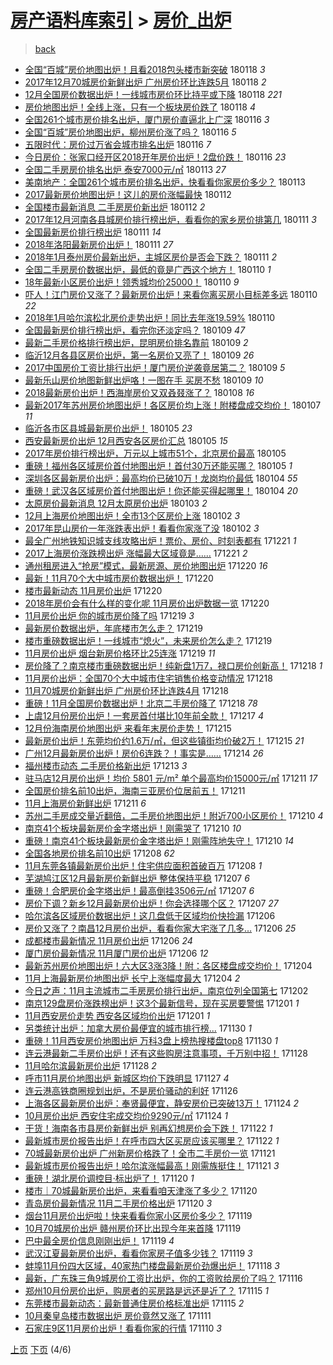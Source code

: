 [房产语料库索引](../../README.md)  > [房价_出炉](房价_出炉.md)
====
> [back](../README.md)

- [全国“百城”房价地图出炉！且看2018包头楼市新突破](http://jkwz.applinzi.com/ittc/7059870119977550855.html#%E5%85%A8%E5%9B%BD%E2%80%9C%E7%99%BE%E5%9F%8E%E2%80%9D%E6%88%BF%E4%BB%B7%E5%9C%B0%E5%9B%BE%E5%87%BA%E7%82%89%EF%BC%81%E4%B8%94%E7%9C%8B2018%E5%8C%85%E5%A4%B4%E6%A5%BC%E5%B8%82%E6%96%B0%E7%AA%81%E7%A0%B4) 180118 *3* 
- [2017年12月70城房价新鲜出炉 广州房价环比连跌5月](http://jkwz.applinzi.com/ittc/7059861032648836107.html#2017%E5%B9%B412%E6%9C%8870%E5%9F%8E%E6%88%BF%E4%BB%B7%E6%96%B0%E9%B2%9C%E5%87%BA%E7%82%89+%E5%B9%BF%E5%B7%9E%E6%88%BF%E4%BB%B7%E7%8E%AF%E6%AF%94%E8%BF%9E%E8%B7%8C5%E6%9C%88) 180118 *2* 
- [12月全国房价数据出炉！一线城市房价环比持平或下降](http://jkwz.applinzi.com/ittc/7059850782340285457.html#12%E6%9C%88%E5%85%A8%E5%9B%BD%E6%88%BF%E4%BB%B7%E6%95%B0%E6%8D%AE%E5%87%BA%E7%82%89%EF%BC%81%E4%B8%80%E7%BA%BF%E5%9F%8E%E5%B8%82%E6%88%BF%E4%BB%B7%E7%8E%AF%E6%AF%94%E6%8C%81%E5%B9%B3%E6%88%96%E4%B8%8B%E9%99%8D) 180118 *221* 
- [房价地图出炉！全线上涨，只有一个板块房价跌了](http://jkwz.applinzi.com/ittc/7059843477532050443.html#%E6%88%BF%E4%BB%B7%E5%9C%B0%E5%9B%BE%E5%87%BA%E7%82%89%EF%BC%81%E5%85%A8%E7%BA%BF%E4%B8%8A%E6%B6%A8%EF%BC%8C%E5%8F%AA%E6%9C%89%E4%B8%80%E4%B8%AA%E6%9D%BF%E5%9D%97%E6%88%BF%E4%BB%B7%E8%B7%8C%E4%BA%86) 180118 *4* 
- [全国261个城市房价排名出炉，厦门房价直逼北上广深](http://jkwz.applinzi.com/ittc/7059281717745943568.html#%E5%85%A8%E5%9B%BD261%E4%B8%AA%E5%9F%8E%E5%B8%82%E6%88%BF%E4%BB%B7%E6%8E%92%E5%90%8D%E5%87%BA%E7%82%89%EF%BC%8C%E5%8E%A6%E9%97%A8%E6%88%BF%E4%BB%B7%E7%9B%B4%E9%80%BC%E5%8C%97%E4%B8%8A%E5%B9%BF%E6%B7%B1) 180116 *3* 
- [全国“百城”房价地图出炉，柳州房价涨了吗？](http://jkwz.applinzi.com/ittc/7059245379072033803.html#%E5%85%A8%E5%9B%BD%E2%80%9C%E7%99%BE%E5%9F%8E%E2%80%9D%E6%88%BF%E4%BB%B7%E5%9C%B0%E5%9B%BE%E5%87%BA%E7%82%89%EF%BC%8C%E6%9F%B3%E5%B7%9E%E6%88%BF%E4%BB%B7%E6%B6%A8%E4%BA%86%E5%90%97%EF%BC%9F) 180116 *5* 
- [五限时代：房价过万省会城市排名出炉](http://jkwz.applinzi.com/ittc/7059170748256486416.html#%E4%BA%94%E9%99%90%E6%97%B6%E4%BB%A3%EF%BC%9A%E6%88%BF%E4%BB%B7%E8%BF%87%E4%B8%87%E7%9C%81%E4%BC%9A%E5%9F%8E%E5%B8%82%E6%8E%92%E5%90%8D%E5%87%BA%E7%82%89) 180116 *7* 
- [今日房价：张家口经开区2018开年房价出炉！2盘价跌！](http://jkwz.applinzi.com/ittc/7059099202833875978.html#%E4%BB%8A%E6%97%A5%E6%88%BF%E4%BB%B7%EF%BC%9A%E5%BC%A0%E5%AE%B6%E5%8F%A3%E7%BB%8F%E5%BC%80%E5%8C%BA2018%E5%BC%80%E5%B9%B4%E6%88%BF%E4%BB%B7%E5%87%BA%E7%82%89%EF%BC%812%E7%9B%98%E4%BB%B7%E8%B7%8C%EF%BC%81) 180116 *23* 
- [全国二手房房价排名出炉 泰安7000元/㎡](http://jkwz.applinzi.com/ittc/7058171021696173067.html#%E5%85%A8%E5%9B%BD%E4%BA%8C%E6%89%8B%E6%88%BF%E6%88%BF%E4%BB%B7%E6%8E%92%E5%90%8D%E5%87%BA%E7%82%89+%E6%B3%B0%E5%AE%897000%E5%85%83%2F%E3%8E%A1) 180113 *27* 
- [美南地产：全国261个城市房价排名出炉，快看看你家房价多少？](http://jkwz.applinzi.com/ittc/7058023132638479366.html#%E7%BE%8E%E5%8D%97%E5%9C%B0%E4%BA%A7%EF%BC%9A%E5%85%A8%E5%9B%BD261%E4%B8%AA%E5%9F%8E%E5%B8%82%E6%88%BF%E4%BB%B7%E6%8E%92%E5%90%8D%E5%87%BA%E7%82%89%EF%BC%8C%E5%BF%AB%E7%9C%8B%E7%9C%8B%E4%BD%A0%E5%AE%B6%E6%88%BF%E4%BB%B7%E5%A4%9A%E5%B0%91%EF%BC%9F) 180113  
- [2017最新房价地图出炉！这儿的房价涨幅最快](http://jkwz.applinzi.com/ittc/7057759879169573899.html#2017%E6%9C%80%E6%96%B0%E6%88%BF%E4%BB%B7%E5%9C%B0%E5%9B%BE%E5%87%BA%E7%82%89%EF%BC%81%E8%BF%99%E5%84%BF%E7%9A%84%E6%88%BF%E4%BB%B7%E6%B6%A8%E5%B9%85%E6%9C%80%E5%BF%AB) 180112  
- [全国楼市最新消息 二手房房价新出炉](http://jkwz.applinzi.com/ittc/7057663409011557382.html#%E5%85%A8%E5%9B%BD%E6%A5%BC%E5%B8%82%E6%9C%80%E6%96%B0%E6%B6%88%E6%81%AF+%E4%BA%8C%E6%89%8B%E6%88%BF%E6%88%BF%E4%BB%B7%E6%96%B0%E5%87%BA%E7%82%89) 180112 *2* 
- [2017年12月河南各县城房价排行榜出炉，看看你的家乡房价排第几](http://jkwz.applinzi.com/ittc/7057312200035664913.html#2017%E5%B9%B412%E6%9C%88%E6%B2%B3%E5%8D%97%E5%90%84%E5%8E%BF%E5%9F%8E%E6%88%BF%E4%BB%B7%E6%8E%92%E8%A1%8C%E6%A6%9C%E5%87%BA%E7%82%89%EF%BC%8C%E7%9C%8B%E7%9C%8B%E4%BD%A0%E7%9A%84%E5%AE%B6%E4%B9%A1%E6%88%BF%E4%BB%B7%E6%8E%92%E7%AC%AC%E5%87%A0) 180111 *3* 
- [全国最新房价排行榜出炉](http://jkwz.applinzi.com/ittc/7057291097074566155.html#%E5%85%A8%E5%9B%BD%E6%9C%80%E6%96%B0%E6%88%BF%E4%BB%B7%E6%8E%92%E8%A1%8C%E6%A6%9C%E5%87%BA%E7%82%89) 180111 *14* 
- [2018年洛阳最新房价出炉！](http://jkwz.applinzi.com/ittc/7057274311994246160.html#2018%E5%B9%B4%E6%B4%9B%E9%98%B3%E6%9C%80%E6%96%B0%E6%88%BF%E4%BB%B7%E5%87%BA%E7%82%89%EF%BC%81) 180111 *27* 
- [2018年1月泰州房价最新出炉，主城区房价是否会下跌？](http://jkwz.applinzi.com/ittc/7057249328089793546.html#2018%E5%B9%B41%E6%9C%88%E6%B3%B0%E5%B7%9E%E6%88%BF%E4%BB%B7%E6%9C%80%E6%96%B0%E5%87%BA%E7%82%89%EF%BC%8C%E4%B8%BB%E5%9F%8E%E5%8C%BA%E6%88%BF%E4%BB%B7%E6%98%AF%E5%90%A6%E4%BC%9A%E4%B8%8B%E8%B7%8C%EF%BC%9F) 180111 *2* 
- [全国二手房房价数据出炉，最低的竟是广西这个地方！](http://jkwz.applinzi.com/ittc/7057006952263975946.html#%E5%85%A8%E5%9B%BD%E4%BA%8C%E6%89%8B%E6%88%BF%E6%88%BF%E4%BB%B7%E6%95%B0%E6%8D%AE%E5%87%BA%E7%82%89%EF%BC%8C%E6%9C%80%E4%BD%8E%E7%9A%84%E7%AB%9F%E6%98%AF%E5%B9%BF%E8%A5%BF%E8%BF%99%E4%B8%AA%E5%9C%B0%E6%96%B9%EF%BC%81) 180110 *1* 
- [18年最新小区房价出炉！领秀城均价25000！](http://jkwz.applinzi.com/ittc/7056949045472265222.html#18%E5%B9%B4%E6%9C%80%E6%96%B0%E5%B0%8F%E5%8C%BA%E6%88%BF%E4%BB%B7%E5%87%BA%E7%82%89%EF%BC%81%E9%A2%86%E7%A7%80%E5%9F%8E%E5%9D%87%E4%BB%B725000%EF%BC%81) 180110 *9* 
- [吓人！江门房价又涨了？最新房价出炉！来看你离买房小目标差多远](http://jkwz.applinzi.com/ittc/7056876222074586128.html#%E5%90%93%E4%BA%BA%EF%BC%81%E6%B1%9F%E9%97%A8%E6%88%BF%E4%BB%B7%E5%8F%88%E6%B6%A8%E4%BA%86%EF%BC%9F%E6%9C%80%E6%96%B0%E6%88%BF%E4%BB%B7%E5%87%BA%E7%82%89%EF%BC%81%E6%9D%A5%E7%9C%8B%E4%BD%A0%E7%A6%BB%E4%B9%B0%E6%88%BF%E5%B0%8F%E7%9B%AE%E6%A0%87%E5%B7%AE%E5%A4%9A%E8%BF%9C) 180110 *22* 
- [2018年1月哈尔滨松北房价走势出炉！同比去年涨19.59%](http://jkwz.applinzi.com/ittc/7056852977577362443.html#2018%E5%B9%B41%E6%9C%88%E5%93%88%E5%B0%94%E6%BB%A8%E6%9D%BE%E5%8C%97%E6%88%BF%E4%BB%B7%E8%B5%B0%E5%8A%BF%E5%87%BA%E7%82%89%EF%BC%81%E5%90%8C%E6%AF%94%E5%8E%BB%E5%B9%B4%E6%B6%A819.59%25) 180110  
- [全国最新房价排行榜出炉，看完你还淡定吗？](http://jkwz.applinzi.com/ittc/7056694518907143175.html#%E5%85%A8%E5%9B%BD%E6%9C%80%E6%96%B0%E6%88%BF%E4%BB%B7%E6%8E%92%E8%A1%8C%E6%A6%9C%E5%87%BA%E7%82%89%EF%BC%8C%E7%9C%8B%E5%AE%8C%E4%BD%A0%E8%BF%98%E6%B7%A1%E5%AE%9A%E5%90%97%EF%BC%9F) 180109 *47* 
- [最新二手房价格排行榜出炉，昆明房价排名靠前](http://jkwz.applinzi.com/ittc/7056635109694768135.html#%E6%9C%80%E6%96%B0%E4%BA%8C%E6%89%8B%E6%88%BF%E4%BB%B7%E6%A0%BC%E6%8E%92%E8%A1%8C%E6%A6%9C%E5%87%BA%E7%82%89%EF%BC%8C%E6%98%86%E6%98%8E%E6%88%BF%E4%BB%B7%E6%8E%92%E5%90%8D%E9%9D%A0%E5%89%8D) 180109 *2* 
- [临沂12月各县区房价出炉，第一名房价又亮了！](http://jkwz.applinzi.com/ittc/7056605412873208843.html#%E4%B8%B4%E6%B2%8212%E6%9C%88%E5%90%84%E5%8E%BF%E5%8C%BA%E6%88%BF%E4%BB%B7%E5%87%BA%E7%82%89%EF%BC%8C%E7%AC%AC%E4%B8%80%E5%90%8D%E6%88%BF%E4%BB%B7%E5%8F%88%E4%BA%AE%E4%BA%86%EF%BC%81) 180109 *26* 
- [2017中国房价工资比排行出炉！厦门房价逆袭竟居第二？](http://jkwz.applinzi.com/ittc/7056601725509567495.html#2017%E4%B8%AD%E5%9B%BD%E6%88%BF%E4%BB%B7%E5%B7%A5%E8%B5%84%E6%AF%94%E6%8E%92%E8%A1%8C%E5%87%BA%E7%82%89%EF%BC%81%E5%8E%A6%E9%97%A8%E6%88%BF%E4%BB%B7%E9%80%86%E8%A2%AD%E7%AB%9F%E5%B1%85%E7%AC%AC%E4%BA%8C%EF%BC%9F) 180109 *5* 
- [最新乐山房价地图新鲜出炉咯！一图在手 买房不愁](http://jkwz.applinzi.com/ittc/7056542239365268490.html#%E6%9C%80%E6%96%B0%E4%B9%90%E5%B1%B1%E6%88%BF%E4%BB%B7%E5%9C%B0%E5%9B%BE%E6%96%B0%E9%B2%9C%E5%87%BA%E7%82%89%E5%92%AF%EF%BC%81%E4%B8%80%E5%9B%BE%E5%9C%A8%E6%89%8B+%E4%B9%B0%E6%88%BF%E4%B8%8D%E6%84%81) 180109 *10* 
- [2018最新房价出炉！西海岸房价又双叒叕涨了？](http://jkwz.applinzi.com/ittc/7056213375275500555.html#2018%E6%9C%80%E6%96%B0%E6%88%BF%E4%BB%B7%E5%87%BA%E7%82%89%EF%BC%81%E8%A5%BF%E6%B5%B7%E5%B2%B8%E6%88%BF%E4%BB%B7%E5%8F%88%E5%8F%8C%E5%8F%92%E5%8F%95%E6%B6%A8%E4%BA%86%EF%BC%9F) 180108 *16* 
- [最新2017年苏州房价地图出炉！各区房价均上涨！附楼盘成交均价！](http://jkwz.applinzi.com/ittc/7055921188449027088.html#%E6%9C%80%E6%96%B02017%E5%B9%B4%E8%8B%8F%E5%B7%9E%E6%88%BF%E4%BB%B7%E5%9C%B0%E5%9B%BE%E5%87%BA%E7%82%89%EF%BC%81%E5%90%84%E5%8C%BA%E6%88%BF%E4%BB%B7%E5%9D%87%E4%B8%8A%E6%B6%A8%EF%BC%81%E9%99%84%E6%A5%BC%E7%9B%98%E6%88%90%E4%BA%A4%E5%9D%87%E4%BB%B7%EF%BC%81) 180107 *11* 
- [临沂各市区县城最新房价出炉！](http://jkwz.applinzi.com/ittc/7055092528217326603.html#%E4%B8%B4%E6%B2%82%E5%90%84%E5%B8%82%E5%8C%BA%E5%8E%BF%E5%9F%8E%E6%9C%80%E6%96%B0%E6%88%BF%E4%BB%B7%E5%87%BA%E7%82%89%EF%BC%81) 180105 *23* 
- [西安最新房价出炉 12月西安各区房价汇总](http://jkwz.applinzi.com/ittc/7055064689766040582.html#%E8%A5%BF%E5%AE%89%E6%9C%80%E6%96%B0%E6%88%BF%E4%BB%B7%E5%87%BA%E7%82%89+12%E6%9C%88%E8%A5%BF%E5%AE%89%E5%90%84%E5%8C%BA%E6%88%BF%E4%BB%B7%E6%B1%87%E6%80%BB) 180105 *15* 
- [2017年房价排行榜出炉，万元以上城市51个，北京房价最高](http://jkwz.applinzi.com/ittc/7055040695931241483.html#2017%E5%B9%B4%E6%88%BF%E4%BB%B7%E6%8E%92%E8%A1%8C%E6%A6%9C%E5%87%BA%E7%82%89%EF%BC%8C%E4%B8%87%E5%85%83%E4%BB%A5%E4%B8%8A%E5%9F%8E%E5%B8%8251%E4%B8%AA%EF%BC%8C%E5%8C%97%E4%BA%AC%E6%88%BF%E4%BB%B7%E6%9C%80%E9%AB%98) 180105  
- [重磅！福州各区域房价首付地图出炉！首付30万还能买哪？](http://jkwz.applinzi.com/ittc/7055016900122133521.html#%E9%87%8D%E7%A3%85%EF%BC%81%E7%A6%8F%E5%B7%9E%E5%90%84%E5%8C%BA%E5%9F%9F%E6%88%BF%E4%BB%B7%E9%A6%96%E4%BB%98%E5%9C%B0%E5%9B%BE%E5%87%BA%E7%82%89%EF%BC%81%E9%A6%96%E4%BB%9830%E4%B8%87%E8%BF%98%E8%83%BD%E4%B9%B0%E5%93%AA%EF%BC%9F) 180105 *1* 
- [深圳各区最新房价出炉：最高均价已破10万！龙岗均价最低](http://jkwz.applinzi.com/ittc/7054686869395080199.html#%E6%B7%B1%E5%9C%B3%E5%90%84%E5%8C%BA%E6%9C%80%E6%96%B0%E6%88%BF%E4%BB%B7%E5%87%BA%E7%82%89%EF%BC%9A%E6%9C%80%E9%AB%98%E5%9D%87%E4%BB%B7%E5%B7%B2%E7%A0%B410%E4%B8%87%EF%BC%81%E9%BE%99%E5%B2%97%E5%9D%87%E4%BB%B7%E6%9C%80%E4%BD%8E) 180104 *55* 
- [重磅！武汉各区域房价首付地图出炉！你还能买得起哪里！](http://jkwz.applinzi.com/ittc/7054633465956271121.html#%E9%87%8D%E7%A3%85%EF%BC%81%E6%AD%A6%E6%B1%89%E5%90%84%E5%8C%BA%E5%9F%9F%E6%88%BF%E4%BB%B7%E9%A6%96%E4%BB%98%E5%9C%B0%E5%9B%BE%E5%87%BA%E7%82%89%EF%BC%81%E4%BD%A0%E8%BF%98%E8%83%BD%E4%B9%B0%E5%BE%97%E8%B5%B7%E5%93%AA%E9%87%8C%EF%BC%81) 180104 *20* 
- [太原房价最新消息 12月太原房价出炉](http://jkwz.applinzi.com/ittc/7054322830773060614.html#%E5%A4%AA%E5%8E%9F%E6%88%BF%E4%BB%B7%E6%9C%80%E6%96%B0%E6%B6%88%E6%81%AF+12%E6%9C%88%E5%A4%AA%E5%8E%9F%E6%88%BF%E4%BB%B7%E5%87%BA%E7%82%89) 180103 *2* 
- [12月上海房价地图出炉！全市13个区房价上涨](http://jkwz.applinzi.com/ittc/7054034037063025671.html#12%E6%9C%88%E4%B8%8A%E6%B5%B7%E6%88%BF%E4%BB%B7%E5%9C%B0%E5%9B%BE%E5%87%BA%E7%82%89%EF%BC%81%E5%85%A8%E5%B8%8213%E4%B8%AA%E5%8C%BA%E6%88%BF%E4%BB%B7%E4%B8%8A%E6%B6%A8) 180102 *3* 
- [2017年昆山房价一年涨跌表出炉！看看你家涨了没](http://jkwz.applinzi.com/ittc/7053879107681518602.html#2017%E5%B9%B4%E6%98%86%E5%B1%B1%E6%88%BF%E4%BB%B7%E4%B8%80%E5%B9%B4%E6%B6%A8%E8%B7%8C%E8%A1%A8%E5%87%BA%E7%82%89%EF%BC%81%E7%9C%8B%E7%9C%8B%E4%BD%A0%E5%AE%B6%E6%B6%A8%E4%BA%86%E6%B2%A1) 180102 *3* 
- [最全广州地铁知识城支线攻略出炉！票价、房价、时刻表都有](http://jkwz.applinzi.com/ittc/7049593555612337169.html#%E6%9C%80%E5%85%A8%E5%B9%BF%E5%B7%9E%E5%9C%B0%E9%93%81%E7%9F%A5%E8%AF%86%E5%9F%8E%E6%94%AF%E7%BA%BF%E6%94%BB%E7%95%A5%E5%87%BA%E7%82%89%EF%BC%81%E7%A5%A8%E4%BB%B7%E3%80%81%E6%88%BF%E4%BB%B7%E3%80%81%E6%97%B6%E5%88%BB%E8%A1%A8%E9%83%BD%E6%9C%89) 171221 *1* 
- [2017上海房价涨跌榜出炉 涨幅最大区域竟是……](http://jkwz.applinzi.com/ittc/7049549865963488273.html#2017%E4%B8%8A%E6%B5%B7%E6%88%BF%E4%BB%B7%E6%B6%A8%E8%B7%8C%E6%A6%9C%E5%87%BA%E7%82%89+%E6%B6%A8%E5%B9%85%E6%9C%80%E5%A4%A7%E5%8C%BA%E5%9F%9F%E7%AB%9F%E6%98%AF%E2%80%A6%E2%80%A6) 171221 *2* 
- [通州租房进入“抢房”模式，最新房源、房价地图出炉](http://jkwz.applinzi.com/ittc/7049252191594873873.html#%E9%80%9A%E5%B7%9E%E7%A7%9F%E6%88%BF%E8%BF%9B%E5%85%A5%E2%80%9C%E6%8A%A2%E6%88%BF%E2%80%9D%E6%A8%A1%E5%BC%8F%EF%BC%8C%E6%9C%80%E6%96%B0%E6%88%BF%E6%BA%90%E3%80%81%E6%88%BF%E4%BB%B7%E5%9C%B0%E5%9B%BE%E5%87%BA%E7%82%89) 171220 *16* 
- [最新！11月70个大中城市房价数据出炉！](http://jkwz.applinzi.com/ittc/7049202900339786769.html#%E6%9C%80%E6%96%B0%EF%BC%8111%E6%9C%8870%E4%B8%AA%E5%A4%A7%E4%B8%AD%E5%9F%8E%E5%B8%82%E6%88%BF%E4%BB%B7%E6%95%B0%E6%8D%AE%E5%87%BA%E7%82%89%EF%BC%81) 171220  
- [楼市最新动态 11月房价出炉](http://jkwz.applinzi.com/ittc/7049125866917856273.html#%E6%A5%BC%E5%B8%82%E6%9C%80%E6%96%B0%E5%8A%A8%E6%80%81+11%E6%9C%88%E6%88%BF%E4%BB%B7%E5%87%BA%E7%82%89) 171220  
- [2018年房价会有什么样的变化呢 11月房价出炉数据一览](http://jkwz.applinzi.com/ittc/7048741664082887697.html#2018%E5%B9%B4%E6%88%BF%E4%BB%B7%E4%BC%9A%E6%9C%89%E4%BB%80%E4%B9%88%E6%A0%B7%E7%9A%84%E5%8F%98%E5%8C%96%E5%91%A2+11%E6%9C%88%E6%88%BF%E4%BB%B7%E5%87%BA%E7%82%89%E6%95%B0%E6%8D%AE%E4%B8%80%E8%A7%88) 171220  
- [11月房价出炉 你的城市房价降了吗](http://jkwz.applinzi.com/ittc/7048757259721507857.html#11%E6%9C%88%E6%88%BF%E4%BB%B7%E5%87%BA%E7%82%89+%E4%BD%A0%E7%9A%84%E5%9F%8E%E5%B8%82%E6%88%BF%E4%BB%B7%E9%99%8D%E4%BA%86%E5%90%97) 171219 *3* 
- [最新房价数据出炉，年底楼市怎么走？](http://jkwz.applinzi.com/ittc/7048726790778930193.html#%E6%9C%80%E6%96%B0%E6%88%BF%E4%BB%B7%E6%95%B0%E6%8D%AE%E5%87%BA%E7%82%89%EF%BC%8C%E5%B9%B4%E5%BA%95%E6%A5%BC%E5%B8%82%E6%80%8E%E4%B9%88%E8%B5%B0%EF%BC%9F) 171219  
- [楼市重磅数据出炉！一线城市“熄火”，未来房价怎么走？](http://jkwz.applinzi.com/ittc/7048710931113051153.html#%E6%A5%BC%E5%B8%82%E9%87%8D%E7%A3%85%E6%95%B0%E6%8D%AE%E5%87%BA%E7%82%89%EF%BC%81%E4%B8%80%E7%BA%BF%E5%9F%8E%E5%B8%82%E2%80%9C%E7%86%84%E7%81%AB%E2%80%9D%EF%BC%8C%E6%9C%AA%E6%9D%A5%E6%88%BF%E4%BB%B7%E6%80%8E%E4%B9%88%E8%B5%B0%EF%BC%9F) 171219  
- [11月房价出炉 烟台新房价格环比25连涨](http://jkwz.applinzi.com/ittc/7048682078676190225.html#11%E6%9C%88%E6%88%BF%E4%BB%B7%E5%87%BA%E7%82%89+%E7%83%9F%E5%8F%B0%E6%96%B0%E6%88%BF%E4%BB%B7%E6%A0%BC%E7%8E%AF%E6%AF%9425%E8%BF%9E%E6%B6%A8) 171219 *11* 
- [房价降了？南京楼市重磅数据出炉！纯新盘1万7，禄口房价创新高！](http://jkwz.applinzi.com/ittc/7048486238347068433.html#%E6%88%BF%E4%BB%B7%E9%99%8D%E4%BA%86%EF%BC%9F%E5%8D%97%E4%BA%AC%E6%A5%BC%E5%B8%82%E9%87%8D%E7%A3%85%E6%95%B0%E6%8D%AE%E5%87%BA%E7%82%89%EF%BC%81%E7%BA%AF%E6%96%B0%E7%9B%981%E4%B8%877%EF%BC%8C%E7%A6%84%E5%8F%A3%E6%88%BF%E4%BB%B7%E5%88%9B%E6%96%B0%E9%AB%98%EF%BC%81) 171218 *1* 
- [11月房价出炉：全国70个大中城市住宅销售价格变动情况](http://jkwz.applinzi.com/ittc/7048462745647711248.html#11%E6%9C%88%E6%88%BF%E4%BB%B7%E5%87%BA%E7%82%89%EF%BC%9A%E5%85%A8%E5%9B%BD70%E4%B8%AA%E5%A4%A7%E4%B8%AD%E5%9F%8E%E5%B8%82%E4%BD%8F%E5%AE%85%E9%94%80%E5%94%AE%E4%BB%B7%E6%A0%BC%E5%8F%98%E5%8A%A8%E6%83%85%E5%86%B5) 171218  
- [11月70城房价新鲜出炉 广州房价环比连跌4月](http://jkwz.applinzi.com/ittc/7048407420504638481.html#11%E6%9C%8870%E5%9F%8E%E6%88%BF%E4%BB%B7%E6%96%B0%E9%B2%9C%E5%87%BA%E7%82%89+%E5%B9%BF%E5%B7%9E%E6%88%BF%E4%BB%B7%E7%8E%AF%E6%AF%94%E8%BF%9E%E8%B7%8C4%E6%9C%88) 171218  
- [重磅！11月全国房价数据出炉！北京二手房价降了](http://jkwz.applinzi.com/ittc/7048348452008756241.html#%E9%87%8D%E7%A3%85%EF%BC%8111%E6%9C%88%E5%85%A8%E5%9B%BD%E6%88%BF%E4%BB%B7%E6%95%B0%E6%8D%AE%E5%87%BA%E7%82%89%EF%BC%81%E5%8C%97%E4%BA%AC%E4%BA%8C%E6%89%8B%E6%88%BF%E4%BB%B7%E9%99%8D%E4%BA%86) 171218 *78* 
- [上虞12月份房价出炉！一套房首付堪比10年前全款！](http://jkwz.applinzi.com/ittc/7047980050551407633.html#%E4%B8%8A%E8%99%9E12%E6%9C%88%E4%BB%BD%E6%88%BF%E4%BB%B7%E5%87%BA%E7%82%89%EF%BC%81%E4%B8%80%E5%A5%97%E6%88%BF%E9%A6%96%E4%BB%98%E5%A0%AA%E6%AF%9410%E5%B9%B4%E5%89%8D%E5%85%A8%E6%AC%BE%EF%BC%81) 171217 *4* 
- [12月份海南房价地图出炉 来看年末房价走势！](http://jkwz.applinzi.com/ittc/7047351766641804304.html#12%E6%9C%88%E4%BB%BD%E6%B5%B7%E5%8D%97%E6%88%BF%E4%BB%B7%E5%9C%B0%E5%9B%BE%E5%87%BA%E7%82%89+%E6%9D%A5%E7%9C%8B%E5%B9%B4%E6%9C%AB%E6%88%BF%E4%BB%B7%E8%B5%B0%E5%8A%BF%EF%BC%81) 171215  
- [最新房价出炉！东莞均价约1.6万/㎡，但这些镇街均价破2万！](http://jkwz.applinzi.com/ittc/7047307112684717072.html#%E6%9C%80%E6%96%B0%E6%88%BF%E4%BB%B7%E5%87%BA%E7%82%89%EF%BC%81%E4%B8%9C%E8%8E%9E%E5%9D%87%E4%BB%B7%E7%BA%A61.6%E4%B8%87%2F%E3%8E%A1%EF%BC%8C%E4%BD%86%E8%BF%99%E4%BA%9B%E9%95%87%E8%A1%97%E5%9D%87%E4%BB%B7%E7%A0%B42%E4%B8%87%EF%BC%81) 171215 *21* 
- [广州12月最新房价出炉！房价6连跌？！事实是……](http://jkwz.applinzi.com/ittc/7047075798110962704.html#%E5%B9%BF%E5%B7%9E12%E6%9C%88%E6%9C%80%E6%96%B0%E6%88%BF%E4%BB%B7%E5%87%BA%E7%82%89%EF%BC%81%E6%88%BF%E4%BB%B76%E8%BF%9E%E8%B7%8C%EF%BC%9F%EF%BC%81%E4%BA%8B%E5%AE%9E%E6%98%AF%E2%80%A6%E2%80%A6) 171214 *26* 
- [福州楼市动态 二手房价格新出炉](http://jkwz.applinzi.com/ittc/7046530554621592592.html#%E7%A6%8F%E5%B7%9E%E6%A5%BC%E5%B8%82%E5%8A%A8%E6%80%81+%E4%BA%8C%E6%89%8B%E6%88%BF%E4%BB%B7%E6%A0%BC%E6%96%B0%E5%87%BA%E7%82%89) 171213 *3* 
- [驻马店12月房价出炉！均价 5801 元/m² 单个最高均价15000元/㎡](http://jkwz.applinzi.com/ittc/7045874193495753745.html#%E9%A9%BB%E9%A9%AC%E5%BA%9712%E6%9C%88%E6%88%BF%E4%BB%B7%E5%87%BA%E7%82%89%EF%BC%81%E5%9D%87%E4%BB%B7+5801+%E5%85%83%2Fm%C2%B2+%E5%8D%95%E4%B8%AA%E6%9C%80%E9%AB%98%E5%9D%87%E4%BB%B715000%E5%85%83%2F%E3%8E%A1) 171211 *17* 
- [全国房价排名前10出炉，海南三亚房价位居前五！](http://jkwz.applinzi.com/ittc/7045864953389515792.html#%E5%85%A8%E5%9B%BD%E6%88%BF%E4%BB%B7%E6%8E%92%E5%90%8D%E5%89%8D10%E5%87%BA%E7%82%89%EF%BC%8C%E6%B5%B7%E5%8D%97%E4%B8%89%E4%BA%9A%E6%88%BF%E4%BB%B7%E4%BD%8D%E5%B1%85%E5%89%8D%E4%BA%94%EF%BC%81) 171211  
- [11月上海房价新鲜出炉](http://jkwz.applinzi.com/ittc/7045787942939788304.html#11%E6%9C%88%E4%B8%8A%E6%B5%B7%E6%88%BF%E4%BB%B7%E6%96%B0%E9%B2%9C%E5%87%BA%E7%82%89) 171211 *6* 
- [苏州二手房成交量近翻倍，二手房价地图出炉！附近700小区房价！](http://jkwz.applinzi.com/ittc/7045563838945035281.html#%E8%8B%8F%E5%B7%9E%E4%BA%8C%E6%89%8B%E6%88%BF%E6%88%90%E4%BA%A4%E9%87%8F%E8%BF%91%E7%BF%BB%E5%80%8D%EF%BC%8C%E4%BA%8C%E6%89%8B%E6%88%BF%E4%BB%B7%E5%9C%B0%E5%9B%BE%E5%87%BA%E7%82%89%EF%BC%81%E9%99%84%E8%BF%91700%E5%B0%8F%E5%8C%BA%E6%88%BF%E4%BB%B7%EF%BC%81) 171210 *4* 
- [南京41个板块最新房价金字塔出炉！刚需哭了](http://jkwz.applinzi.com/ittc/7045425519976252433.html#%E5%8D%97%E4%BA%AC41%E4%B8%AA%E6%9D%BF%E5%9D%97%E6%9C%80%E6%96%B0%E6%88%BF%E4%BB%B7%E9%87%91%E5%AD%97%E5%A1%94%E5%87%BA%E7%82%89%EF%BC%81%E5%88%9A%E9%9C%80%E5%93%AD%E4%BA%86) 171210 *10* 
- [重磅！南京41个板块最新房价金字塔出炉！刚需阵地失守！](http://jkwz.applinzi.com/ittc/7045425519804285968.html#%E9%87%8D%E7%A3%85%EF%BC%81%E5%8D%97%E4%BA%AC41%E4%B8%AA%E6%9D%BF%E5%9D%97%E6%9C%80%E6%96%B0%E6%88%BF%E4%BB%B7%E9%87%91%E5%AD%97%E5%A1%94%E5%87%BA%E7%82%89%EF%BC%81%E5%88%9A%E9%9C%80%E9%98%B5%E5%9C%B0%E5%A4%B1%E5%AE%88%EF%BC%81) 171210 *14* 
- [全国各地房价排名前10出炉](http://jkwz.applinzi.com/ittc/7044852325670192145.html#%E5%85%A8%E5%9B%BD%E5%90%84%E5%9C%B0%E6%88%BF%E4%BB%B7%E6%8E%92%E5%90%8D%E5%89%8D10%E5%87%BA%E7%82%89) 171208 *62* 
- [11月东莞各镇最新房价出炉！住宅供应面积首破百万](http://jkwz.applinzi.com/ittc/7044764782069023761.html#11%E6%9C%88%E4%B8%9C%E8%8E%9E%E5%90%84%E9%95%87%E6%9C%80%E6%96%B0%E6%88%BF%E4%BB%B7%E5%87%BA%E7%82%89%EF%BC%81%E4%BD%8F%E5%AE%85%E4%BE%9B%E5%BA%94%E9%9D%A2%E7%A7%AF%E9%A6%96%E7%A0%B4%E7%99%BE%E4%B8%87) 171208 *1* 
- [芜湖鸠江区12月最新房价新鲜出炉 整体保持平稳](http://jkwz.applinzi.com/ittc/7044414147171714065.html#%E8%8A%9C%E6%B9%96%E9%B8%A0%E6%B1%9F%E5%8C%BA12%E6%9C%88%E6%9C%80%E6%96%B0%E6%88%BF%E4%BB%B7%E6%96%B0%E9%B2%9C%E5%87%BA%E7%82%89+%E6%95%B4%E4%BD%93%E4%BF%9D%E6%8C%81%E5%B9%B3%E7%A8%B3) 171207 *6* 
- [重磅！合肥房价金字塔出炉！最高倒挂3506元/㎡](http://jkwz.applinzi.com/ittc/7044338529528710160.html#%E9%87%8D%E7%A3%85%EF%BC%81%E5%90%88%E8%82%A5%E6%88%BF%E4%BB%B7%E9%87%91%E5%AD%97%E5%A1%94%E5%87%BA%E7%82%89%EF%BC%81%E6%9C%80%E9%AB%98%E5%80%92%E6%8C%823506%E5%85%83%2F%E3%8E%A1) 171207 *6* 
- [房价下调？新乡12月最新房价出炉！你会选择哪个区？](http://jkwz.applinzi.com/ittc/7044334815229248529.html#%E6%88%BF%E4%BB%B7%E4%B8%8B%E8%B0%83%EF%BC%9F%E6%96%B0%E4%B9%A112%E6%9C%88%E6%9C%80%E6%96%B0%E6%88%BF%E4%BB%B7%E5%87%BA%E7%82%89%EF%BC%81%E4%BD%A0%E4%BC%9A%E9%80%89%E6%8B%A9%E5%93%AA%E4%B8%AA%E5%8C%BA%EF%BC%9F) 171207 *27* 
- [哈尔滨各区域房价数据出炉！这几盘低于区域均价快捡漏](http://jkwz.applinzi.com/ittc/7043987333001511952.html#%E5%93%88%E5%B0%94%E6%BB%A8%E5%90%84%E5%8C%BA%E5%9F%9F%E6%88%BF%E4%BB%B7%E6%95%B0%E6%8D%AE%E5%87%BA%E7%82%89%EF%BC%81%E8%BF%99%E5%87%A0%E7%9B%98%E4%BD%8E%E4%BA%8E%E5%8C%BA%E5%9F%9F%E5%9D%87%E4%BB%B7%E5%BF%AB%E6%8D%A1%E6%BC%8F) 171206  
- [房价又涨了？南昌12月房价出炉，看看你家大宅涨了几多…](http://jkwz.applinzi.com/ittc/7043983153037837329.html#%E6%88%BF%E4%BB%B7%E5%8F%88%E6%B6%A8%E4%BA%86%EF%BC%9F%E5%8D%97%E6%98%8C12%E6%9C%88%E6%88%BF%E4%BB%B7%E5%87%BA%E7%82%89%EF%BC%8C%E7%9C%8B%E7%9C%8B%E4%BD%A0%E5%AE%B6%E5%A4%A7%E5%AE%85%E6%B6%A8%E4%BA%86%E5%87%A0%E5%A4%9A%E2%80%A6) 171206 *25* 
- [成都楼市最新情况 11月房价出炉](http://jkwz.applinzi.com/ittc/7043931970382332945.html#%E6%88%90%E9%83%BD%E6%A5%BC%E5%B8%82%E6%9C%80%E6%96%B0%E6%83%85%E5%86%B5+11%E6%9C%88%E6%88%BF%E4%BB%B7%E5%87%BA%E7%82%89) 171206 *24* 
- [厦门房价最新情况 11月厦门房价出炉](http://jkwz.applinzi.com/ittc/7043931969279230993.html#%E5%8E%A6%E9%97%A8%E6%88%BF%E4%BB%B7%E6%9C%80%E6%96%B0%E6%83%85%E5%86%B5+11%E6%9C%88%E5%8E%A6%E9%97%A8%E6%88%BF%E4%BB%B7%E5%87%BA%E7%82%89) 171206 *12* 
- [最新苏州房价地图出炉！六大区3涨3降！附：各区楼盘成交均价！](http://jkwz.applinzi.com/ittc/7043330439912096529.html#%E6%9C%80%E6%96%B0%E8%8B%8F%E5%B7%9E%E6%88%BF%E4%BB%B7%E5%9C%B0%E5%9B%BE%E5%87%BA%E7%82%89%EF%BC%81%E5%85%AD%E5%A4%A7%E5%8C%BA3%E6%B6%A83%E9%99%8D%EF%BC%81%E9%99%84%EF%BC%9A%E5%90%84%E5%8C%BA%E6%A5%BC%E7%9B%98%E6%88%90%E4%BA%A4%E5%9D%87%E4%BB%B7%EF%BC%81) 171204  
- [11月上海最新房价地图出炉 长宁上涨幅度最大](http://jkwz.applinzi.com/ittc/7043166268360754193.html#11%E6%9C%88%E4%B8%8A%E6%B5%B7%E6%9C%80%E6%96%B0%E6%88%BF%E4%BB%B7%E5%9C%B0%E5%9B%BE%E5%87%BA%E7%82%89+%E9%95%BF%E5%AE%81%E4%B8%8A%E6%B6%A8%E5%B9%85%E5%BA%A6%E6%9C%80%E5%A4%A7) 171204 *2* 
- [今日之声：11月主流城市二手房房价排行出炉，南京位列全国第七](http://jkwz.applinzi.com/ittc/7042613662487938064.html#%E4%BB%8A%E6%97%A5%E4%B9%8B%E5%A3%B0%EF%BC%9A11%E6%9C%88%E4%B8%BB%E6%B5%81%E5%9F%8E%E5%B8%82%E4%BA%8C%E6%89%8B%E6%88%BF%E6%88%BF%E4%BB%B7%E6%8E%92%E8%A1%8C%E5%87%BA%E7%82%89%EF%BC%8C%E5%8D%97%E4%BA%AC%E4%BD%8D%E5%88%97%E5%85%A8%E5%9B%BD%E7%AC%AC%E4%B8%83) 171202  
- [南京129盘房价涨跌榜出炉！这3个最新信号，现在买房要警惕](http://jkwz.applinzi.com/ittc/7042259359185241104.html#%E5%8D%97%E4%BA%AC129%E7%9B%98%E6%88%BF%E4%BB%B7%E6%B6%A8%E8%B7%8C%E6%A6%9C%E5%87%BA%E7%82%89%EF%BC%81%E8%BF%993%E4%B8%AA%E6%9C%80%E6%96%B0%E4%BF%A1%E5%8F%B7%EF%BC%8C%E7%8E%B0%E5%9C%A8%E4%B9%B0%E6%88%BF%E8%A6%81%E8%AD%A6%E6%83%95) 171201 *1* 
- [11月西安房价走势 西安各区域均价出炉](http://jkwz.applinzi.com/ittc/7042076023418520593.html#11%E6%9C%88%E8%A5%BF%E5%AE%89%E6%88%BF%E4%BB%B7%E8%B5%B0%E5%8A%BF+%E8%A5%BF%E5%AE%89%E5%90%84%E5%8C%BA%E5%9F%9F%E5%9D%87%E4%BB%B7%E5%87%BA%E7%82%89) 171201 *1* 
- [另类统计出炉：加拿大房价最便宜的城市排行榜...](http://jkwz.applinzi.com/ittc/7041703401610544145.html#%E5%8F%A6%E7%B1%BB%E7%BB%9F%E8%AE%A1%E5%87%BA%E7%82%89%EF%BC%9A%E5%8A%A0%E6%8B%BF%E5%A4%A7%E6%88%BF%E4%BB%B7%E6%9C%80%E4%BE%BF%E5%AE%9C%E7%9A%84%E5%9F%8E%E5%B8%82%E6%8E%92%E8%A1%8C%E6%A6%9C...) 171130 *1* 
- [重磅！11月西安房价地图出炉 万科3盘上榜热搜楼盘top8](http://jkwz.applinzi.com/ittc/7041520101029839889.html#%E9%87%8D%E7%A3%85%EF%BC%8111%E6%9C%88%E8%A5%BF%E5%AE%89%E6%88%BF%E4%BB%B7%E5%9C%B0%E5%9B%BE%E5%87%BA%E7%82%89+%E4%B8%87%E7%A7%913%E7%9B%98%E4%B8%8A%E6%A6%9C%E7%83%AD%E6%90%9C%E6%A5%BC%E7%9B%98top8) 171130 *1* 
- [连云港最新二手房价出炉！还有这些购房注意事项，千万别中招！](http://jkwz.applinzi.com/ittc/7041052337827742736.html#%E8%BF%9E%E4%BA%91%E6%B8%AF%E6%9C%80%E6%96%B0%E4%BA%8C%E6%89%8B%E6%88%BF%E4%BB%B7%E5%87%BA%E7%82%89%EF%BC%81%E8%BF%98%E6%9C%89%E8%BF%99%E4%BA%9B%E8%B4%AD%E6%88%BF%E6%B3%A8%E6%84%8F%E4%BA%8B%E9%A1%B9%EF%BC%8C%E5%8D%83%E4%B8%87%E5%88%AB%E4%B8%AD%E6%8B%9B%EF%BC%81) 171128  
- [11月哈尔滨最新房价出炉](http://jkwz.applinzi.com/ittc/7040964067173336081.html#11%E6%9C%88%E5%93%88%E5%B0%94%E6%BB%A8%E6%9C%80%E6%96%B0%E6%88%BF%E4%BB%B7%E5%87%BA%E7%82%89) 171128 *2* 
- [呼市11月房价地图出炉 新城区均价下跌明显](http://jkwz.applinzi.com/ittc/7040634178612233232.html#%E5%91%BC%E5%B8%8211%E6%9C%88%E6%88%BF%E4%BB%B7%E5%9C%B0%E5%9B%BE%E5%87%BA%E7%82%89+%E6%96%B0%E5%9F%8E%E5%8C%BA%E5%9D%87%E4%BB%B7%E4%B8%8B%E8%B7%8C%E6%98%8E%E6%98%BE) 171127 *4* 
- [连云港高铁商圈规划出炉，不是房价骚动的利好](http://jkwz.applinzi.com/ittc/7040275215286797329.html#%E8%BF%9E%E4%BA%91%E6%B8%AF%E9%AB%98%E9%93%81%E5%95%86%E5%9C%88%E8%A7%84%E5%88%92%E5%87%BA%E7%82%89%EF%BC%8C%E4%B8%8D%E6%98%AF%E6%88%BF%E4%BB%B7%E9%AA%9A%E5%8A%A8%E7%9A%84%E5%88%A9%E5%A5%BD) 171126  
- [上海各区最新房价出炉：奉贤最便宜，静安房价已突破13万！](http://jkwz.applinzi.com/ittc/7039568769221919761.html#%E4%B8%8A%E6%B5%B7%E5%90%84%E5%8C%BA%E6%9C%80%E6%96%B0%E6%88%BF%E4%BB%B7%E5%87%BA%E7%82%89%EF%BC%9A%E5%A5%89%E8%B4%A4%E6%9C%80%E4%BE%BF%E5%AE%9C%EF%BC%8C%E9%9D%99%E5%AE%89%E6%88%BF%E4%BB%B7%E5%B7%B2%E7%AA%81%E7%A0%B413%E4%B8%87%EF%BC%81) 171124 *2* 
- [10月房价出炉 西安住宅成交均价9290元/㎡](http://jkwz.applinzi.com/ittc/7039406998733456400.html#10%E6%9C%88%E6%88%BF%E4%BB%B7%E5%87%BA%E7%82%89+%E8%A5%BF%E5%AE%89%E4%BD%8F%E5%AE%85%E6%88%90%E4%BA%A4%E5%9D%87%E4%BB%B79290%E5%85%83%2F%E3%8E%A1) 171124 *1* 
- [干货！海南各市县房价新鲜出炉 别再幻想房价会下跌！](http://jkwz.applinzi.com/ittc/7038747509726381072.html#%E5%B9%B2%E8%B4%A7%EF%BC%81%E6%B5%B7%E5%8D%97%E5%90%84%E5%B8%82%E5%8E%BF%E6%88%BF%E4%BB%B7%E6%96%B0%E9%B2%9C%E5%87%BA%E7%82%89+%E5%88%AB%E5%86%8D%E5%B9%BB%E6%83%B3%E6%88%BF%E4%BB%B7%E4%BC%9A%E4%B8%8B%E8%B7%8C%EF%BC%81) 171122 *1* 
- [最新城市房价报告出炉！在呼市四大区买房应该买哪里？](http://jkwz.applinzi.com/ittc/7038689215406146576.html#%E6%9C%80%E6%96%B0%E5%9F%8E%E5%B8%82%E6%88%BF%E4%BB%B7%E6%8A%A5%E5%91%8A%E5%87%BA%E7%82%89%EF%BC%81%E5%9C%A8%E5%91%BC%E5%B8%82%E5%9B%9B%E5%A4%A7%E5%8C%BA%E4%B9%B0%E6%88%BF%E5%BA%94%E8%AF%A5%E4%B9%B0%E5%93%AA%E9%87%8C%EF%BC%9F) 171122 *1* 
- [70城最新房价出炉 广州新房价格跌了！全市二手房价一览](http://jkwz.applinzi.com/ittc/7038346068377469968.html#70%E5%9F%8E%E6%9C%80%E6%96%B0%E6%88%BF%E4%BB%B7%E5%87%BA%E7%82%89+%E5%B9%BF%E5%B7%9E%E6%96%B0%E6%88%BF%E4%BB%B7%E6%A0%BC%E8%B7%8C%E4%BA%86%EF%BC%81%E5%85%A8%E5%B8%82%E4%BA%8C%E6%89%8B%E6%88%BF%E4%BB%B7%E4%B8%80%E8%A7%88) 171121  
- [最新城市房价报告出炉！哈尔滨涨幅最高！刚需族挺住！](http://jkwz.applinzi.com/ittc/7038309426283414545.html#%E6%9C%80%E6%96%B0%E5%9F%8E%E5%B8%82%E6%88%BF%E4%BB%B7%E6%8A%A5%E5%91%8A%E5%87%BA%E7%82%89%EF%BC%81%E5%93%88%E5%B0%94%E6%BB%A8%E6%B6%A8%E5%B9%85%E6%9C%80%E9%AB%98%EF%BC%81%E5%88%9A%E9%9C%80%E6%97%8F%E6%8C%BA%E4%BD%8F%EF%BC%81) 171121 *3* 
- [重磅！湖北房价调控目·标出炉了！](http://jkwz.applinzi.com/ittc/7038060308382352401.html#%E9%87%8D%E7%A3%85%EF%BC%81%E6%B9%96%E5%8C%97%E6%88%BF%E4%BB%B7%E8%B0%83%E6%8E%A7%E7%9B%AE%C2%B7%E6%A0%87%E5%87%BA%E7%82%89%E4%BA%86%EF%BC%81) 171120 *1* 
- [楼市｜70城最新房价出炉，来看看咱天津涨了多少？](http://jkwz.applinzi.com/ittc/7038030190280705041.html#%E6%A5%BC%E5%B8%82%EF%BD%9C70%E5%9F%8E%E6%9C%80%E6%96%B0%E6%88%BF%E4%BB%B7%E5%87%BA%E7%82%89%EF%BC%8C%E6%9D%A5%E7%9C%8B%E7%9C%8B%E5%92%B1%E5%A4%A9%E6%B4%A5%E6%B6%A8%E4%BA%86%E5%A4%9A%E5%B0%91%EF%BC%9F) 171120  
- [青岛房价最新情况 11月二手房价格出炉](http://jkwz.applinzi.com/ittc/7037995844211573776.html#%E9%9D%92%E5%B2%9B%E6%88%BF%E4%BB%B7%E6%9C%80%E6%96%B0%E6%83%85%E5%86%B5+11%E6%9C%88%E4%BA%8C%E6%89%8B%E6%88%BF%E4%BB%B7%E6%A0%BC%E5%87%BA%E7%82%89) 171120 *3* 
- [烟台11月房价出炉啦！快来看看你家小区房价多少？](http://jkwz.applinzi.com/ittc/7037776003047359504.html#%E7%83%9F%E5%8F%B011%E6%9C%88%E6%88%BF%E4%BB%B7%E5%87%BA%E7%82%89%E5%95%A6%EF%BC%81%E5%BF%AB%E6%9D%A5%E7%9C%8B%E7%9C%8B%E4%BD%A0%E5%AE%B6%E5%B0%8F%E5%8C%BA%E6%88%BF%E4%BB%B7%E5%A4%9A%E5%B0%91%EF%BC%9F) 171119  
- [10月70城房价出炉 赣州房价环比出现今年来首降](http://jkwz.applinzi.com/ittc/7037603349589918736.html#10%E6%9C%8870%E5%9F%8E%E6%88%BF%E4%BB%B7%E5%87%BA%E7%82%89+%E8%B5%A3%E5%B7%9E%E6%88%BF%E4%BB%B7%E7%8E%AF%E6%AF%94%E5%87%BA%E7%8E%B0%E4%BB%8A%E5%B9%B4%E6%9D%A5%E9%A6%96%E9%99%8D) 171119  
- [巴中最全房价信息刚刚出炉！](http://jkwz.applinzi.com/ittc/7037593929464153105.html#%E5%B7%B4%E4%B8%AD%E6%9C%80%E5%85%A8%E6%88%BF%E4%BB%B7%E4%BF%A1%E6%81%AF%E5%88%9A%E5%88%9A%E5%87%BA%E7%82%89%EF%BC%81) 171119 *4* 
- [武汉江夏最新房价出炉，看看你家房子值多少钱？](http://jkwz.applinzi.com/ittc/7037588423865533457.html#%E6%AD%A6%E6%B1%89%E6%B1%9F%E5%A4%8F%E6%9C%80%E6%96%B0%E6%88%BF%E4%BB%B7%E5%87%BA%E7%82%89%EF%BC%8C%E7%9C%8B%E7%9C%8B%E4%BD%A0%E5%AE%B6%E6%88%BF%E5%AD%90%E5%80%BC%E5%A4%9A%E5%B0%91%E9%92%B1%EF%BC%9F) 171119 *3* 
- [蚌埠11月份四大区域，40家热门楼盘最新房价劲爆出炉！](http://jkwz.applinzi.com/ittc/7037354484756382737.html#%E8%9A%8C%E5%9F%A011%E6%9C%88%E4%BB%BD%E5%9B%9B%E5%A4%A7%E5%8C%BA%E5%9F%9F%EF%BC%8C40%E5%AE%B6%E7%83%AD%E9%97%A8%E6%A5%BC%E7%9B%98%E6%9C%80%E6%96%B0%E6%88%BF%E4%BB%B7%E5%8A%B2%E7%88%86%E5%87%BA%E7%82%89%EF%BC%81) 171118 *3* 
- [最新，广东珠三角9城房价工资比出炉，你的工资败给房价了吗？](http://jkwz.applinzi.com/ittc/7036491699189187600.html#%E6%9C%80%E6%96%B0%EF%BC%8C%E5%B9%BF%E4%B8%9C%E7%8F%A0%E4%B8%89%E8%A7%929%E5%9F%8E%E6%88%BF%E4%BB%B7%E5%B7%A5%E8%B5%84%E6%AF%94%E5%87%BA%E7%82%89%EF%BC%8C%E4%BD%A0%E7%9A%84%E5%B7%A5%E8%B5%84%E8%B4%A5%E7%BB%99%E6%88%BF%E4%BB%B7%E4%BA%86%E5%90%97%EF%BC%9F) 171116  
- [郑州10月份房价出炉，购房者的买房路是远还是近了？](http://jkwz.applinzi.com/ittc/7036212534053438481.html#%E9%83%91%E5%B7%9E10%E6%9C%88%E4%BB%BD%E6%88%BF%E4%BB%B7%E5%87%BA%E7%82%89%EF%BC%8C%E8%B4%AD%E6%88%BF%E8%80%85%E7%9A%84%E4%B9%B0%E6%88%BF%E8%B7%AF%E6%98%AF%E8%BF%9C%E8%BF%98%E6%98%AF%E8%BF%91%E4%BA%86%EF%BC%9F) 171115 *1* 
- [东莞楼市最新动态：最新普通住房价格标准出炉](http://jkwz.applinzi.com/ittc/7036113802783884304.html#%E4%B8%9C%E8%8E%9E%E6%A5%BC%E5%B8%82%E6%9C%80%E6%96%B0%E5%8A%A8%E6%80%81%EF%BC%9A%E6%9C%80%E6%96%B0%E6%99%AE%E9%80%9A%E4%BD%8F%E6%88%BF%E4%BB%B7%E6%A0%BC%E6%A0%87%E5%87%86%E5%87%BA%E7%82%89) 171115 *2* 
- [10月秦皇岛楼市数据出炉 房价竟然又涨了](http://jkwz.applinzi.com/ittc/7034591146825745425.html#10%E6%9C%88%E7%A7%A6%E7%9A%87%E5%B2%9B%E6%A5%BC%E5%B8%82%E6%95%B0%E6%8D%AE%E5%87%BA%E7%82%89+%E6%88%BF%E4%BB%B7%E7%AB%9F%E7%84%B6%E5%8F%88%E6%B6%A8%E4%BA%86) 171111  
- [石家庄9区11月房价出炉！看看你家的行情](http://jkwz.applinzi.com/ittc/7034346949396923409.html#%E7%9F%B3%E5%AE%B6%E5%BA%849%E5%8C%BA11%E6%9C%88%E6%88%BF%E4%BB%B7%E5%87%BA%E7%82%89%EF%BC%81%E7%9C%8B%E7%9C%8B%E4%BD%A0%E5%AE%B6%E7%9A%84%E8%A1%8C%E6%83%85) 171110 *3* 


 [上页](房价_出炉5.md) [下页](房价_出炉3.md)          (4/6)